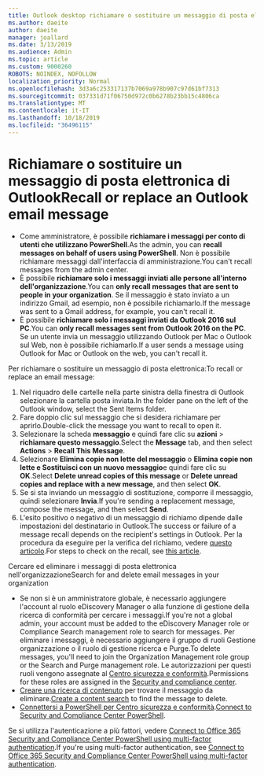 ```yaml
---
title: Outlook desktop richiamare o sostituire un messaggio di posta elettronica
ms.author: daeite
author: daeite
manager: joallard
ms.date: 3/13/2019
ms.audience: Admin
ms.topic: article
ms.custom: 9000260
ROBOTS: NOINDEX, NOFOLLOW
localization_priority: Normal
ms.openlocfilehash: 3d3a6c253317137b7069a978b907c97d61bf7313
ms.sourcegitcommit: 037331d71f06750d972c0b6278b23bb15c4806ca
ms.translationtype: MT
ms.contentlocale: it-IT
ms.lasthandoff: 10/18/2019
ms.locfileid: "36496115"
---
```

# <a name="recall-or-replace-an-outlook-email-message"></a><span data-ttu-id="7d7f2-102">Richiamare o sostituire un messaggio di posta elettronica di Outlook</span><span class="sxs-lookup"><span data-stu-id="7d7f2-102">Recall or replace an Outlook email message</span></span>

- <span data-ttu-id="7d7f2-103">Come amministratore, è possibile **richiamare i messaggi per conto di utenti che utilizzano PowerShell**.</span><span class="sxs-lookup"><span data-stu-id="7d7f2-103">As the admin, you can **recall messages on behalf of users using PowerShell**.</span></span> <span data-ttu-id="7d7f2-104">Non è possibile richiamare messaggi dall'interfaccia di amministrazione.</span><span class="sxs-lookup"><span data-stu-id="7d7f2-104">You can't recall messages from the admin center.</span></span>
- <span data-ttu-id="7d7f2-105">È possibile **richiamare solo i messaggi inviati alle persone all'interno dell'organizzazione**.</span><span class="sxs-lookup"><span data-stu-id="7d7f2-105">You can **only recall messages that are sent to people in your organization**.</span></span> <span data-ttu-id="7d7f2-106">Se il messaggio è stato inviato a un indirizzo Gmail, ad esempio, non è possibile richiamarlo.</span><span class="sxs-lookup"><span data-stu-id="7d7f2-106">If the message was sent to a Gmail address, for example, you can't recall it.</span></span>
- <span data-ttu-id="7d7f2-107">È possibile **richiamare solo i messaggi inviati da Outlook 2016 sul PC**.</span><span class="sxs-lookup"><span data-stu-id="7d7f2-107">You can **only recall messages sent from Outlook 2016 on the PC**.</span></span> <span data-ttu-id="7d7f2-108">Se un utente invia un messaggio utilizzando Outlook per Mac o Outlook sul Web, non è possibile richiamarlo.</span><span class="sxs-lookup"><span data-stu-id="7d7f2-108">If a user sends a message using Outlook for Mac or Outlook on the web, you can't recall it.</span></span>

<span data-ttu-id="7d7f2-109">Per richiamare o sostituire un messaggio di posta elettronica:</span><span class="sxs-lookup"><span data-stu-id="7d7f2-109">To recall or replace an email message:</span></span>

1. <span data-ttu-id="7d7f2-110">Nel riquadro delle cartelle nella parte sinistra della finestra di Outlook selezionare la cartella posta inviata.</span><span class="sxs-lookup"><span data-stu-id="7d7f2-110">In the folder pane on the left of the Outlook window, select the Sent Items folder.</span></span>
1. <span data-ttu-id="7d7f2-111">Fare doppio clic sul messaggio che si desidera richiamare per aprirlo.</span><span class="sxs-lookup"><span data-stu-id="7d7f2-111">Double-click the message you want to recall to open it.</span></span>
1. <span data-ttu-id="7d7f2-112">Selezionare la scheda **messaggio** e quindi fare clic su **azioni** > **richiamare questo messaggio**.</span><span class="sxs-lookup"><span data-stu-id="7d7f2-112">Select the **Message** tab, and then select **Actions** > **Recall This Message**.</span></span>
1. <span data-ttu-id="7d7f2-113">Selezionare **Elimina copie non lette del messaggio** o **Elimina copie non lette e Sostituisci con un nuovo messaggio**e quindi fare clic su **OK**.</span><span class="sxs-lookup"><span data-stu-id="7d7f2-113">Select **Delete unread copies of this message** or **Delete unread copies and replace with a new message**, and then select **OK**.</span></span>
1. <span data-ttu-id="7d7f2-114">Se si sta inviando un messaggio di sostituzione, comporre il messaggio, quindi selezionare **Invia**.</span><span class="sxs-lookup"><span data-stu-id="7d7f2-114">If you're sending a replacement message, compose the message, and then select **Send**.</span></span>
1. <span data-ttu-id="7d7f2-115">L'esito positivo o negativo di un messaggio di richiamo dipende dalle impostazioni del destinatario in Outlook.</span><span class="sxs-lookup"><span data-stu-id="7d7f2-115">The success or failure of a message recall depends on the recipient's settings in Outlook.</span></span> <span data-ttu-id="7d7f2-116">Per la procedura da eseguire per la verifica del richiamo, vedere [questo articolo](https://support.office.com/article/35027f88-d655-4554-b4f8-6c0729a723a0).</span><span class="sxs-lookup"><span data-stu-id="7d7f2-116">For steps to check on the recall, see [this article](https://support.office.com/article/35027f88-d655-4554-b4f8-6c0729a723a0).</span></span>

<span data-ttu-id="7d7f2-117">Cercare ed eliminare i messaggi di posta elettronica nell'organizzazione</span><span class="sxs-lookup"><span data-stu-id="7d7f2-117">Search for and delete email messages in your organization</span></span>

- <span data-ttu-id="7d7f2-118">Se non si è un amministratore globale, è necessario aggiungere l'account al ruolo eDiscovery Manager o alla funzione di gestione della ricerca di conformità per cercare i messaggi.</span><span class="sxs-lookup"><span data-stu-id="7d7f2-118">If you're not a global admin, your account must be added to the eDiscovery Manager role or Compliance Search management role to search for messages.</span></span> <span data-ttu-id="7d7f2-119">Per eliminare i messaggi, è necessario aggiungere il gruppo di ruoli Gestione organizzazione o il ruolo di gestione ricerca e Purge.</span><span class="sxs-lookup"><span data-stu-id="7d7f2-119">To delete messages, you'll need to join the Organization Management role group or the Search and Purge management role.</span></span> <span data-ttu-id="7d7f2-120">Le autorizzazioni per questi ruoli vengono assegnate al [Centro sicurezza e conformità](https://go.microsoft.com/fwlink/?linkid=2083731).</span><span class="sxs-lookup"><span data-stu-id="7d7f2-120">Permissions for these roles are assigned in the [Security and compliance center](https://go.microsoft.com/fwlink/?linkid=2083731).</span></span>
- <span data-ttu-id="7d7f2-121">[Creare una ricerca di contenuto](https://docs.microsoft.com/office365/securitycompliance/content-search) per trovare il messaggio da eliminare.</span><span class="sxs-lookup"><span data-stu-id="7d7f2-121">[Create a content search](https://docs.microsoft.com/office365/securitycompliance/content-search) to find the message to delete.</span></span>
- <span data-ttu-id="7d7f2-122">[Connettersi a PowerShell per Centro sicurezza e conformità](https://docs.microsoft.com/powershell/exchange/office-365-scc/connect-to-scc-powershell/connect-to-scc-powershell?view=exchange-ps).</span><span class="sxs-lookup"><span data-stu-id="7d7f2-122">[Connect to Security and Compliance Center PowerShell](https://docs.microsoft.com/powershell/exchange/office-365-scc/connect-to-scc-powershell/connect-to-scc-powershell?view=exchange-ps).</span></span>

<span data-ttu-id="7d7f2-123">Se si utilizza l'autenticazione a più fattori, vedere [Connect to Office 365 Security and Compliance Center PowerShell using multi-factor authentication](https://docs.microsoft.com/powershell/exchange/office-365-scc/connect-to-scc-powershell/mfa-connect-to-scc-powershell?view=exchange-ps).</span><span class="sxs-lookup"><span data-stu-id="7d7f2-123">If you're using multi-factor authentication, see [Connect to Office 365 Security and Compliance Center PowerShell using multi-factor authentication](https://docs.microsoft.com/powershell/exchange/office-365-scc/connect-to-scc-powershell/mfa-connect-to-scc-powershell?view=exchange-ps).</span></span>